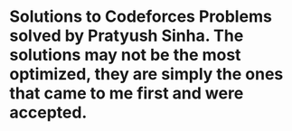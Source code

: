 # Solutions to Codeforces Problems solved by Pratyush Sinha. The solutions may not be the most optimized, they are simply the ones that came to me first and were accepted. 
